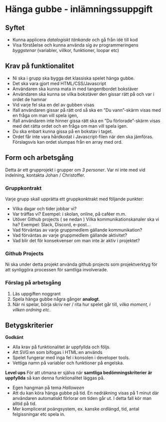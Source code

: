 # Hänga gubbe - inlämningssuppgift

## Syftet

- Kunna applicera _datalogiskt tänkande_ och gå från idé till kod
- Visa förståelse och kunna använda sig av programmeringens _byggstenar_ (variabler, villkor, funktioner, loopar etc)

## Krav på funktionalitet

- Ni ska i grupp ska bygga det klassiska spelet hänga gubbe.
- Det ska vara gjort med HTML/CSS/Javascript
- Användaren ska kunna mata in med tangentbordet bokstäver
- Användaren ska kunna se vilka bokstäver den gissar rätt på och var i ordet de hamnar
- Vid varje fel ska en del av gubben visas
- Ifall användaren gissar på rätt ord så ska en ”Du vann”-skärm visas med en fråga om man vill spela igen,
- Ifall användaren inte hinner gissa rätt ska en ”Du förlorade”-skärm visas med det rätta ordet och en fråga om man vill spela igen.
- Du ska enbart kunna gissa på en bokstav i taget.
- Ordet får inte vara hårdkodat i Javascript-filen när den ska jämföras. Förslagsvis kan ordet slumpas från en array med ord.

## Form och arbetsgång

Detta är ett grupprojekt i grupper om _3 personer_. Var ni inte med vid indelning, kontakta Johan / Christoffer.

### Gruppkontrakt

Varje grupp skall upprätta ett gruppkonktrakt med följande punkter:

- Vilka dagar och tider jobbar vi?
- Var träffas vi? Exempel: i skolan, online, på caféer m.m.
- Utöver Github projects ( se nedan ) Vilka kommunikationskanaler ska vi ha? Exempel: Slack, Discord, e-post...
- Vad förväntas av varje gruppmedlem gällande kommunikation?
- Vad förväntas av varje gruppmedlem gällande aktivitet?
- Vad blir det för konsekvenser om man inte är aktiv i projektet?

### Github Projects

Ni ska under detta projekt använda github projects som projektverktyg för att synliggöra processen för samtliga involverade.

### Förslag på arbetsgång

1. Läs uppgiften noggrant
2. Spela hänga gubbe några gånger **analogt**.
3. När ni spelar, börja skriv ner / rita hur spelet går till, _vilka moment, i vilken ordning etc_.

## Betygskriterier

**Godkänt**

- Alla krav på funktionalitet är uppfyllda och följs.
- Att SVG:en som bifogas i HTML:en används
- Spelet fungerar med inga fel i konsolen i developer tools.
- Vettiga namn på variabler och funktioner på engelska.

**Level ups**
För att utmana er själva när **samtliga bedömningskriterier är uppfyllda** så kan denna funktionalitet läggas på.

- Egen hangman på tema _Halloween_
- Att du kan köra hänga gubbe på tid. En nedräkning visas på 1 minut där användaren automatiskt förlorar om tiden går ut. I detta fall kör man alltid på tid.
- Mer komplicerat poängsystem, ex. kanske ordlängd, tid, antal felgissningar etc spela in.
